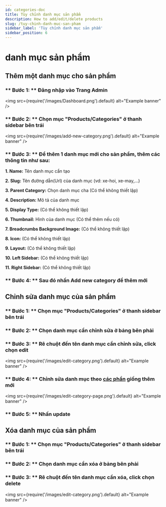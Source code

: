 ```yaml
---
id: categories-doc
title: Tùy chỉnh danh mục sản phẩm
description: How to add/edit/delete products
slug: /tuy-chinh-danh-muc-san-pham
sidebar_label: 'Tùy chỉnh danh mục sản phẩm'
sidebar_position: 6
---
```


# danh mục sản phẩm

## Thêm một danh mục cho sản phẩm

### ** Bước 1: ** Đăng nhập vào Trang Admin

<!-- ![Dashboad admin images](/images/Dashboard.png) -->
<img
  src={require('/images/Dashboard.png').default}
  alt="Example banner"
/>

### ** Bước 2: ** Chọn mục "Products/Categories" ở thanh sidebar bên trái

<img
  src={require('/images/add-new-category.png').default}
  alt="Example banner"
/>

### ** Bước 3: ** Để thêm 1 danh mục mới cho sản phẩm, thêm các thông tin như sau:
**1. Name:** Tên danh mục cẩn tạo

**2. Slug:** Tên đường dẫn(Url) của danh mục (vd: xe-hoi, xe-may,...)

**3. Parent Category:** Chọn danh mục cha (Có thể không thiết lập)

**4. Description:** Mô tả của danh mục

**5. Display Type:** (Có thể không thiết lập)

**6. Thumbnail:** Hình của danh mục (Có thể thêm nếu có)

**7. Breadcrumbs Background Image:** (Có thể không thiết lập)

**8. Icon:** (Có thể không thiết lập)

**9. Layout:** (Có thể không thiết lập)

**10. Left Sidebar:** (Có thể không thiết lập)

**11. Right Sidebar:** (Có thể không thiết lập)


### ** Bước 4: ** Sau đó nhấn Add new category để thêm mới

## Chỉnh sửa danh mục của sản phẩm

### ** Bước 1: ** Chọn mục "Products/Categories" ở thanh sidebar bên trái

### ** Bước 2: ** Chọn danh mục cần chỉnh sửa ở bảng bên phải

### ** Bước 3: ** Rê chuột đến tên danh mục cần chỉnh sửa, click chọn edit

<img
  src={require('/images/edit-category.png').default}
  alt="Example banner"
/>

### ** Bước 4: ** Chỉnh sửa danh mục theo [các phần](/docs/tuy-chinh-danh-muc-san-pham#-bước-3--để-thêm-1-thể-loại-mới-cho-sản-phẩm-thêm-các-thông-tin-như-sau) giống thêm mới

<img
  src={require('/images/edit-category-page.png').default}
  alt="Example banner"
/>

### ** Bước 5: ** Nhấn update

## Xóa danh mục của sản phẩm

### ** Bước 1: ** Chọn mục "Products/Categories" ở thanh sidebar bên trái

### ** Bước 2: ** Chọn danh mục cần xóa ở bảng bên phải

### ** Bước 3: ** Rê chuột đến tên danh mục cần xóa, click chọn delete

<img
  src={require('/images/edit-category.png').default}
  alt="Example banner"
/>




